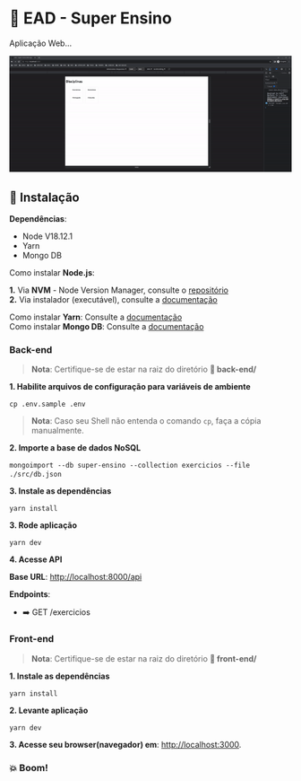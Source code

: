 # :rocket: EAD - Super Ensino

Aplicação Web...

<div align="center">
    <img src="resources/preview-v1.0.gif">
</div>

## :electric_plug: Instalação

__Dependências__:

* Node V18.12.1
* Yarn
* Mongo DB

Como instalar **Node.js**:   

__1.__ Via **NVM** - Node Version Manager, consulte o [repositório](https://github.com/nvm-sh/nvm)   
__2.__ Via instalador (executável), consulte a [documentação](https://nodejs.org/en/download)

Como instalar **Yarn**: Consulte a [documentação](https://classic.yarnpkg.com/lang/en/docs/install/#debian-stable)   
Como instalar **Mongo DB**: Consulte a [documentação](https://www.mongodb.com/docs/manual/installation/)

### Back-end

> **Nota**: 
Certifique-se de estar na raiz do diretório **:open_file_folder: back-end/**

__1. Habilite arquivos de configuração para variáveis de ambiente__

```
cp .env.sample .env
```
> __Nota__:
Caso seu Shell não entenda o comando `cp`, faça a cópia manualmente.

__2. Importe a base de dados NoSQL__

```
mongoimport --db super-ensino --collection exercicios --file ./src/db.json
```

__3. Instale as dependências__

```
yarn install
```
__3. Rode aplicação__

```
yarn dev
```
__4. Acesse API__

__Base URL__: [http://localhost:8000/api](http://localhost:8000)   

__Endpoints__:
* :arrow_right: GET /exercicios

### Front-end

> **Nota**: 
Certifique-se de estar na raiz do diretório **:open_file_folder: front-end/**

__1. Instale as dependências__

```
yarn install
```

__2. Levante aplicação__

```
yarn dev
```

__3. Acesse seu browser(navegador) em__: [http://localhost:3000](http://localhost:3000).

### :boom: Boom!
